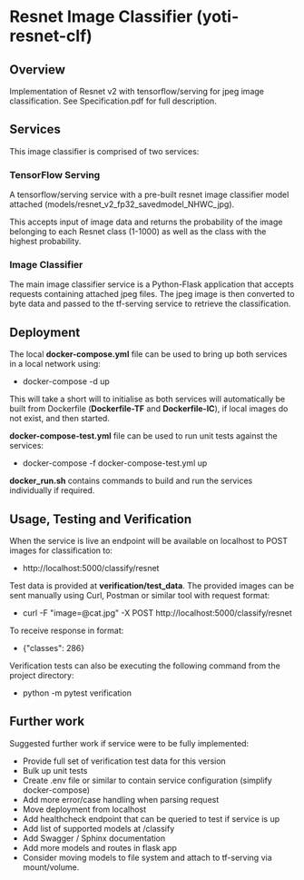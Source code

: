 # Resnet Image Classifier (yoti-resnet-clf)

## Overview 

Implementation of Resnet v2 with tensorflow/serving for jpeg image classification.
See Specification.pdf for full description.

## Services

This image classifier is comprised of two services:

### TensorFlow Serving 

A tensorflow/serving service with a pre-built resnet image classifier model attached 
(models/resnet_v2_fp32_savedmodel_NHWC_jpg). 

This accepts input of image data and returns the probability of the image belonging to 
each Resnet class (1-1000) as well as the class with the highest probability.

### Image Classifier 

The main image classifier service is a Python-Flask application that accepts requests 
containing attached jpeg files. The jpeg image is then converted to byte data and passed
to the tf-serving service to retrieve the classification.
  
## Deployment 

The local **docker-compose.yml** file can be used to bring up both services in a local 
network using:

- docker-compose -d up

This will take a short will to initialise as both services will automatically be built from 
Dockerfile (**Dockerfile-TF** and **Dockerfile-IC**), if local images do not exist, and then started.

**docker-compose-test.yml** file can be used to run unit tests against the services:

- docker-compose -f docker-compose-test.yml up  

**docker_run.sh** contains commands to build and run the services individually if required.


## Usage, Testing and Verification

When the service is live an endpoint will be available on localhost to POST images for 
classification to:

- http://localhost:5000/classify/resnet

Test data is provided at **verification/test_data**. The provided images can be sent manually
using Curl, Postman or similar tool with request format:

- curl -F "image=@cat.jpg" -X POST http://localhost:5000/classify/resnet

To receive response in format:

- {"classes": 286}

Verification tests can also be executing the following command from the project directory:

- python -m pytest verification


 
## Further work

Suggested further work if service were to be fully implemented:

- Provide full set of verification test data for this version
- Bulk up unit tests
- Create .env file or similar to contain service configuration (simplify docker-compose)
- Add more error/case handling when parsing request  
- Move deployment from localhost 
- Add healthcheck endpoint that can be queried to test if service is up
- Add list of supported models at /classify
- Add Swagger / Sphinx documentation 
- Add more models and routes in flask app
- Consider moving models to file system and attach to tf-serving via mount/volume.
 